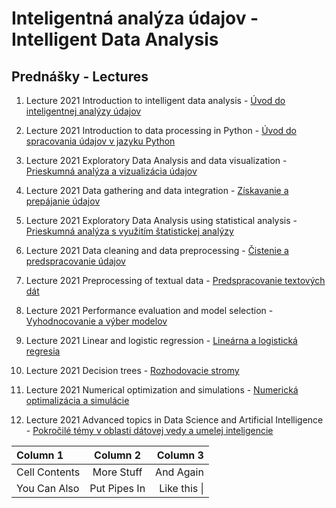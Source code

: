 # Inteligentná analýza údajov - Intelligent Data Analysis
## Prednášky - Lectures

1. Lecture 2021 Introduction to intelligent data analysis - [Úvod do inteligentnej analýzy údajov]()

2. Lecture 2021 Introduction to data processing in Python - [Úvod do spracovania údajov v jazyku Python]() 

3. Lecture 2021 Exploratory Data Analysis and data visualization - [Prieskumná analýza a vizualizácia údajov]() 

4. Lecture 2021 Data gathering and data integration - [Získavanie a prepájanie údajov]() 

5. Lecture 2021 Exploratory Data Analysis using statistical analysis - [Prieskumná analýza s využitím štatistickej analýzy]() 

6. Lecture 2021 Data cleaning and data preprocessing - [Čistenie a predspracovanie údajov]() 

7. Lecture 2021 Preprocessing of textual data - [Predspracovanie textových dát]() 

8. Lecture 2021 Performance evaluation and model selection - [Vyhodnocovanie a výber modelov]() 

9. Lecture 2021 Linear and logistic regression - [Lineárna a logistická regresia]() 

10. Lecture 2021 Decision trees - [Rozhodovacie stromy]() 

11. Lecture 2021 Numerical optimization and simulations - [Numerická optimalizácia a simulácie]() 

12. Lecture 2021 Advanced topics in Data Science and Artificial Intelligence - [Pokročilé témy v oblasti dátovej vedy a umelej inteligencie]() 

| Column 1       | Column 2     | Column 3     |
| :------------- | :----------: | -----------: |
|  Cell Contents | More Stuff   | And Again    |
| You Can Also   | Put Pipes In | Like this \| |
